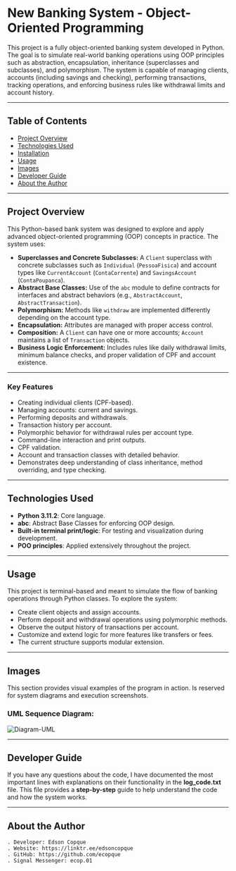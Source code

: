 # New Banking System - Object-Oriented Programming
This project is a fully object-oriented banking system developed in Python. The goal is to simulate real-world banking operations using OOP principles such as abstraction, encapsulation, inheritance (superclasses and subclasses), and polymorphism. The system is capable of managing clients, accounts (including savings and checking), performing transactions, tracking operations, and enforcing business rules like withdrawal limits and account history.

---

## Table of Contents
- [Project Overview](#project-overview)  
- [Technologies Used](#technologies-used)  
- [Installation](#installation)  
- [Usage](#usage)  
- [Images](#images)  
- [Developer Guide](#developer-guide)  
- [About the Author](#about-the-author)

---

## Project Overview
This Python-based bank system was designed to explore and apply advanced object-oriented programming (OOP) concepts in practice. The system uses:

- **Superclasses and Concrete Subclasses:** A `Client` superclass with concrete subclasses such as `Individual` (`PessoaFisica`) and account types like `CurrentAccount` (`ContaCorrente`) and `SavingsAccount` (`ContaPoupanca`).
- **Abstract Base Classes:** Use of the `abc` module to define contracts for interfaces and abstract behaviors (e.g., `AbstractAccount`, `AbstractTransaction`).
- **Polymorphism:** Methods like `withdraw` are implemented differently depending on the account type.
- **Encapsulation:** Attributes are managed with proper access control.
- **Composition:** A `Client` can have one or more accounts; `Account` maintains a list of `Transaction` objects.
- **Business Logic Enforcement:** Includes rules like daily withdrawal limits, minimum balance checks, and proper validation of CPF and account existence.

---

### Key Features

- Creating individual clients (CPF-based).
- Managing accounts: current and savings.
- Performing deposits and withdrawals.
- Transaction history per account.
- Polymorphic behavior for withdrawal rules per account type.
- Command-line interaction and print outputs.
- CPF validation.
- Account and transaction classes with detailed behavior.
- Demonstrates deep understanding of class inheritance, method overriding, and type checking.

---

## Technologies Used
- **Python 3.11.2**: Core language.
- **abc**: Abstract Base Classes for enforcing OOP design.
- **Built-in terminal print/logic**: For testing and visualization during development.
- **POO principles**: Applied extensively throughout the project.

---

## Usage
This project is terminal-based and meant to simulate the flow of banking operations through Python classes. To explore the system:

- Create client objects and assign accounts.
- Perform deposit and withdrawal operations using polymorphic methods.
- Observe the output history of transactions per account.
- Customize and extend logic for more features like transfers or fees.
- The current structure supports modular extension.

---

## Images
This section provides visual examples of the program in action. Is reserved for system diagrams and execution screenshots.

### UML Sequence Diagram:
![Diagram-UML](https://github.com/ecopque/new_banking_system/blob/main/prints/Code_-_Python_-_New_Nanking_System.png)

---

## Developer Guide
If you have any questions about the code, I have documented the most important lines with explanations on their functionality in the **log_code.txt** file. This file provides a **step-by-step** guide to help understand the code and how the system works.

---

## About the Author
    . Developer: Edson Copque
    . Website: https://linktr.ee/edsoncopque
    . GitHub: https://github.com/ecopque
    . Signal Messenger: ecop.01
